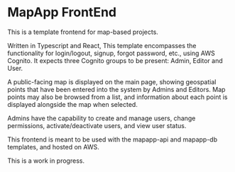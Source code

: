 # MapApp FrontEnd

This is a template frontend for map-based projects.

Written in Typescript and React, This template encompasses the functionality for login/logout, signup, forgot password,
etc., using AWS Cognito.  It expects three Cognito groups to be present: Admin, Editor and User.

A public-facing map is displayed on the main page, showing geospatial points that have been entered into the system by
Admins and Editors.  Map points may also be browsed from a list, and information about each point is displayed
alongside the map when selected.

Admins have the capability to create and manage users, change permissions, activate/deactivate users, and view user
status.

This frontend is meant to be used with the mapapp-api and mapapp-db templates, and hosted on AWS.

This is a work in progress.
